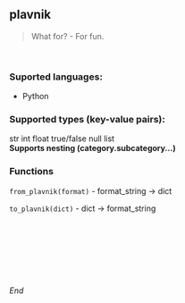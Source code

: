 ## **plavnik**



> What for? - For fun.

<br>



### **Suported languages**:
- Python




### **Supported types (key-value pairs):**
str
int
float
true/false
null
list
<br>
**Supports nesting (category.subcategory...)**



### **Functions**
`from_plavnik(format)` - format_string -> dict

`to_plavnik(dict)` - dict -> format_string

<br>
<br>
<br>
<br>
<br>
<br>







_End_
